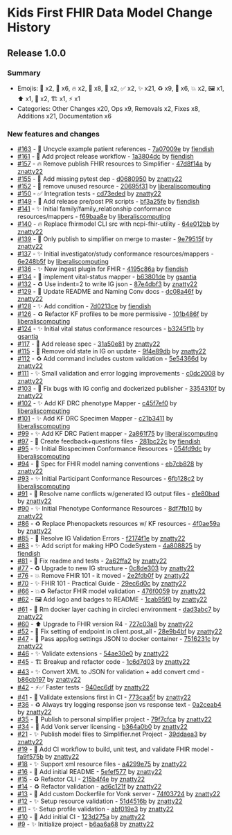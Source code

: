 # Kids First FHIR Data Model Change History

## Release 1.0.0

### Summary

- Emojis: 🔧 x2, 👷 x6, 🔥 x2, 🐛 x8, 🚧 x2, ✅ x2, ✨ x21, ♻️ x9, 📝 x6, 💥 x2, 🖼 x1, ⬆️ x1, 🐳 x2, 🏗 x1, ⚡️ x1
- Categories: Other Changes x20, Ops x9, Removals x2, Fixes x8, Additions x21, Documentation x6

### New features and changes

- [#163](https://github.com/kids-first/kf-model-fhir/pull/163) - 🔧 Uncycle example patient references - [7a07009e](https://github.com/kids-first/kf-model-fhir/commit/7a07009ed04e5ef3d392a6faf07c49eb2b542802) by [fiendish](https://github.com/fiendish)
- [#161](https://github.com/kids-first/kf-model-fhir/pull/161) - 👷 Add project release workflow - [1a3804dc](https://github.com/kids-first/kf-model-fhir/commit/1a3804dc39cc57b7c557c9093fdbdecfd22608d4) by [fiendish](https://github.com/fiendish)
- [#157](https://github.com/kids-first/kf-model-fhir/pull/157) - 🔥 Remove publish FHIR resources to Simplifier - [47d8f14a](https://github.com/kids-first/kf-model-fhir/commit/47d8f14a6cd84a5407a0263083f88eb2330e866d) by [znatty22](https://github.com/znatty22)
- [#155](https://github.com/kids-first/kf-model-fhir/pull/155) - 🐛 Add missing pytest dep - [d0680950](https://github.com/kids-first/kf-model-fhir/commit/d068095040ea8f07b00e465be9f0b444d9dcd68d) by [znatty22](https://github.com/znatty22)
- [#152](https://github.com/kids-first/kf-model-fhir/pull/152) - 🚧 remove unused resource - [20695f31](https://github.com/kids-first/kf-model-fhir/commit/20695f31235abbc1b377bb434ba38d86a219970d) by [liberaliscomputing](https://github.com/liberaliscomputing)
- [#150](https://github.com/kids-first/kf-model-fhir/pull/150) - ✅ Integration tests - [cd73eded](https://github.com/kids-first/kf-model-fhir/commit/cd73eded847a947364899a1759ab9f3e5d30c10a) by [znatty22](https://github.com/znatty22)
- [#149](https://github.com/kids-first/kf-model-fhir/pull/149) - 👷 Add release pre/post PR scripts - [bf3a25fe](https://github.com/kids-first/kf-model-fhir/commit/bf3a25fe2ad37a41ce1cef1869939eb9132517ad) by [fiendish](https://github.com/fiendish)
- [#141](https://github.com/kids-first/kf-model-fhir/pull/141) - ✨ Initial family/family_relationship conformance resources/mappers - [f69baa8e](https://github.com/kids-first/kf-model-fhir/commit/f69baa8ec24c74355395cb97b898f976e1fb7355) by [liberaliscomputing](https://github.com/liberaliscomputing)
- [#140](https://github.com/kids-first/kf-model-fhir/pull/140) - 🔥 Replace fhirmodel CLI src with ncpi-fhir-utility - [64e012bb](https://github.com/kids-first/kf-model-fhir/commit/64e012bb5673fd85bbd84b99062edf791e2e1023) by [znatty22](https://github.com/znatty22)
- [#139](https://github.com/kids-first/kf-model-fhir/pull/139) - 🐛 Only publish to simplifier on merge to master - [9e79515f](https://github.com/kids-first/kf-model-fhir/commit/9e79515fdaf566fd074bde3ad7b82c8bd7b34bd5) by [znatty22](https://github.com/znatty22)
- [#137](https://github.com/kids-first/kf-model-fhir/pull/137) - ✨ Initial investigator/study conformance resources/mappers - [6e248b5f](https://github.com/kids-first/kf-model-fhir/commit/6e248b5fdebcaeedbf9e1a839dc921964fd925e1) by [liberaliscomputing](https://github.com/liberaliscomputing)
- [#136](https://github.com/kids-first/kf-model-fhir/pull/136) - ✨ New ingest plugin for FHIR - [4195c86a](https://github.com/kids-first/kf-model-fhir/commit/4195c86a179ce17acc3949c46cf3917c072f278d) by [fiendish](https://github.com/fiendish)
- [#134](https://github.com/kids-first/kf-model-fhir/pull/134) - 🚧 implement vital-status mapper - [b63801de](https://github.com/kids-first/kf-model-fhir/commit/b63801deb02252fdb8cbece507468c31caf1977c) by [gsantia](https://github.com/gsantia)
- [#132](https://github.com/kids-first/kf-model-fhir/pull/132) - ♻️ Use indent=2 to write IG json - [87e4dbf3](https://github.com/kids-first/kf-model-fhir/commit/87e4dbf397f1f8ee8bb74ab0af0ed5fff0559232) by [znatty22](https://github.com/znatty22)
- [#129](https://github.com/kids-first/kf-model-fhir/pull/129) - 📝 Update README and Naming Conv docs - [dc08a46f](https://github.com/kids-first/kf-model-fhir/commit/dc08a46f239621a338086015c5a76bba5af1ecfc) by [znatty22](https://github.com/znatty22)
- [#128](https://github.com/kids-first/kf-model-fhir/pull/128) - ✨ Add condition - [7d0213ce](https://github.com/kids-first/kf-model-fhir/commit/7d0213ced9c0292d39e38aa98f1963816e39f8ce) by [fiendish](https://github.com/fiendish)
- [#126](https://github.com/kids-first/kf-model-fhir/pull/126) - ♻️ Refactor KF profiles to be more permissive - [101b486f](https://github.com/kids-first/kf-model-fhir/commit/101b486f32532d51ebd0b9e31c57fb769b906cb7) by [liberaliscomputing](https://github.com/liberaliscomputing)
- [#124](https://github.com/kids-first/kf-model-fhir/pull/124) - ✨ Initial vital status conformance resources - [b3245f1b](https://github.com/kids-first/kf-model-fhir/commit/b3245f1b51f4a66110522f036dc46b7e034b14b2) by [gsantia](https://github.com/gsantia)
- [#117](https://github.com/kids-first/kf-model-fhir/pull/117) - 📝 Add release spec - [31a50e81](https://github.com/kids-first/kf-model-fhir/commit/31a50e813cc4c1ba7530007793c3a76b04e9bfe4) by [znatty22](https://github.com/znatty22)
- [#115](https://github.com/kids-first/kf-model-fhir/pull/115) - 🐛 Remove old state in IG on update - [9f4e89db](https://github.com/kids-first/kf-model-fhir/commit/9f4e89dbd9d1bc75f1d7b82902f047e7eb3b0d91) by [znatty22](https://github.com/znatty22)
- [#112](https://github.com/kids-first/kf-model-fhir/pull/112) - ♻️  Add command includes custom validation - [5e54366d](https://github.com/kids-first/kf-model-fhir/commit/5e54366d5e362ec2a62291bfd1fa0ac28cd088df) by [znatty22](https://github.com/znatty22)
- [#111](https://github.com/kids-first/kf-model-fhir/pull/111) - ✨ Small validation and error logging improvements - [c0dc2008](https://github.com/kids-first/kf-model-fhir/commit/c0dc2008a22f0f36ef588f4ee7665c18e622b38b) by [znatty22](https://github.com/znatty22)
- [#103](https://github.com/kids-first/kf-model-fhir/pull/103) - 🐛 Fix bugs with IG config and dockerized publisher - [3354310f](https://github.com/kids-first/kf-model-fhir/commit/3354310f2d92288b234890ac0aeb1241c71c250c) by [znatty22](https://github.com/znatty22)
- [#102](https://github.com/kids-first/kf-model-fhir/pull/102) - ✨ Add KF DRC phenotype Mapper - [c45f7ef0](https://github.com/kids-first/kf-model-fhir/commit/c45f7ef0014f65196076cc482ab8a599f7d4ccdb) by [liberaliscomputing](https://github.com/liberaliscomputing)
- [#101](https://github.com/kids-first/kf-model-fhir/pull/101) - ✨ Add KF DRC Specimen Mapper - [c21b3411](https://github.com/kids-first/kf-model-fhir/commit/c21b341116f1208e2c345ef2d0db83805afa3fb0) by [liberaliscomputing](https://github.com/liberaliscomputing)
- [#99](https://github.com/kids-first/kf-model-fhir/pull/99) - ✨ Add KF DRC Patient mapper - [2a861f75](https://github.com/kids-first/kf-model-fhir/commit/2a861f750f777448116e8a2675dd584cdcf9b5c9) by [liberaliscomputing](https://github.com/liberaliscomputing)
- [#97](https://github.com/kids-first/kf-model-fhir/pull/97) - 📝 Create feedback+questions files - [281bc22c](https://github.com/kids-first/kf-model-fhir/commit/281bc22cfa722b4f83707810455963c3172de902) by [fiendish](https://github.com/fiendish)
- [#95](https://github.com/kids-first/kf-model-fhir/pull/95) - ✨ Initial Biospecimen Conformance Resources - [054fd9dc](https://github.com/kids-first/kf-model-fhir/commit/054fd9dc02c96fbb7b2c8d22e2a89ea1082f3b82) by [liberaliscomputing](https://github.com/liberaliscomputing)
- [#94](https://github.com/kids-first/kf-model-fhir/pull/94) - 📝 Spec for FHIR model naming conventions - [eb7cb828](https://github.com/kids-first/kf-model-fhir/commit/eb7cb8282ffac6a3522045de74d959465d6200b1) by [znatty22](https://github.com/znatty22)
- [#93](https://github.com/kids-first/kf-model-fhir/pull/93) - ✨ Initial Participant Conformance Resources - [6fb128c2](https://github.com/kids-first/kf-model-fhir/commit/6fb128c208f1dfa058605d6361d101ee46131696) by [liberaliscomputing](https://github.com/liberaliscomputing)
- [#91](https://github.com/kids-first/kf-model-fhir/pull/91) - 🐛 Resolve name conflicts w/generated IG output files - [e1e80bad](https://github.com/kids-first/kf-model-fhir/commit/e1e80badea67cce561834c89f97abbd54606549b) by [znatty22](https://github.com/znatty22)
- [#90](https://github.com/kids-first/kf-model-fhir/pull/90) - ✨ Initial Phenotype Conformance Resources - [8df7fb10](https://github.com/kids-first/kf-model-fhir/commit/8df7fb1061d51692d1842264a51955f75a67571d) by [znatty22](https://github.com/znatty22)
- [#86](https://github.com/kids-first/kf-model-fhir/pull/86) - ♻️ Replace Phenopackets resources w/ KF resources - [4f0ae59a](https://github.com/kids-first/kf-model-fhir/commit/4f0ae59a6cefda4c39998dbf551ce6cd379bd5e6) by [znatty22](https://github.com/znatty22)
- [#85](https://github.com/kids-first/kf-model-fhir/pull/85) - 🔧 Resolve IG Validation Errors - [f2174f1e](https://github.com/kids-first/kf-model-fhir/commit/f2174f1eea0a263fd1e26a096e02ad7351794155) by [znatty22](https://github.com/znatty22)
- [#83](https://github.com/kids-first/kf-model-fhir/pull/83) - ✨ Add script for making HPO CodeSystem - [4a808825](https://github.com/kids-first/kf-model-fhir/commit/4a80882591685a8ba51b1bc5484af047e7d7b849) by [fiendish](https://github.com/fiendish)
- [#81](https://github.com/kids-first/kf-model-fhir/pull/81) - 🐛 Fix readme and tests - [2a62ffa2](https://github.com/kids-first/kf-model-fhir/commit/2a62ffa261d31a6a9bfa8dfcd0c867c84bd8d6ae) by [znatty22](https://github.com/znatty22)
- [#77](https://github.com/kids-first/kf-model-fhir/pull/77) - ♻️ Upgrade to new IG structure - [0c8de303](https://github.com/kids-first/kf-model-fhir/commit/0c8de3038dc4c75920fac9f430c7ddb11e8d168b) by [znatty22](https://github.com/znatty22)
- [#76](https://github.com/kids-first/kf-model-fhir/pull/76) - 💥 Remove FHIR 101 - it moved - [2e2fdb0f](https://github.com/kids-first/kf-model-fhir/commit/2e2fdb0f9e4fbbd2131c03b4f5b6fa28ab465eec) by [znatty22](https://github.com/znatty22)
- [#70](https://github.com/kids-first/kf-model-fhir/pull/70) - ✨ FHIR 101 - Practical Guide - [29ec6d0c](https://github.com/kids-first/kf-model-fhir/commit/29ec6d0c8192978453b1fe82fd933c0d1517495a) by [znatty22](https://github.com/znatty22)
- [#66](https://github.com/kids-first/kf-model-fhir/pull/66) - 💥♻️ Refactor FHIR model validation - [476f0059](https://github.com/kids-first/kf-model-fhir/commit/476f0059df49b7805a68ea163c2c4823b5a06ffe) by [znatty22](https://github.com/znatty22)
- [#62](https://github.com/kids-first/kf-model-fhir/pull/62) - 🖼 Add logo and badges to README - [1cab95f0](https://github.com/kids-first/kf-model-fhir/commit/1cab95f088efc0b599434842253c1c9b4a62e1b8) by [znatty22](https://github.com/znatty22)
- [#61](https://github.com/kids-first/kf-model-fhir/pull/61) - 👷 Rm docker layer caching in circleci environment - [dad3abc7](https://github.com/kids-first/kf-model-fhir/commit/dad3abc75c1294d010034af4f1332570327aae35) by [znatty22](https://github.com/znatty22)
- [#60](https://github.com/kids-first/kf-model-fhir/pull/60) - ⬆️ Upgrade to FHIR version R4 - [727c03a8](https://github.com/kids-first/kf-model-fhir/commit/727c03a8eb17840d4a50324aa4aa26209e45e505) by [znatty22](https://github.com/znatty22)
- [#52](https://github.com/kids-first/kf-model-fhir/pull/52) - 🐛 Fix setting of endpoint in client.post_all - [28e9b4bf](https://github.com/kids-first/kf-model-fhir/commit/28e9b4bfa7559c1bb1a1319086fe91bf53c0790f) by [znatty22](https://github.com/znatty22)
- [#47](https://github.com/kids-first/kf-model-fhir/pull/47) - 🐳 Pass app/log settings JSON to docker container - [7516231c](https://github.com/kids-first/kf-model-fhir/commit/7516231c412078d7b5f6f58b35ea604666243293) by [znatty22](https://github.com/znatty22)
- [#46](https://github.com/kids-first/kf-model-fhir/pull/46) - ✨ Validate extensions - [54ae30e0](https://github.com/kids-first/kf-model-fhir/commit/54ae30e027db6b22ad6626563201b606bc45b35b) by [znatty22](https://github.com/znatty22)
- [#45](https://github.com/kids-first/kf-model-fhir/pull/45) - 🏗 Breakup and refactor code - [1c6d7d03](https://github.com/kids-first/kf-model-fhir/commit/1c6d7d038aaffda91211657c8569ca38d1542831) by [znatty22](https://github.com/znatty22)
- [#43](https://github.com/kids-first/kf-model-fhir/pull/43) - ✨ Convert XML to JSON for validation + add convert cmd - [b86cb197](https://github.com/kids-first/kf-model-fhir/commit/b86cb197b279d8bcbf38fe32c73ee4236923aa65) by [znatty22](https://github.com/znatty22)
- [#42](https://github.com/kids-first/kf-model-fhir/pull/42) - ⚡️✅ Faster tests - [940ec6df](https://github.com/kids-first/kf-model-fhir/commit/940ec6dffac8ad900ec9bdb844270465e17ffbf5) by [znatty22](https://github.com/znatty22)
- [#41](https://github.com/kids-first/kf-model-fhir/pull/41) - 👷 Validate extensions first in CI - [773caa5f](https://github.com/kids-first/kf-model-fhir/commit/773caa5f1ad70b346e9d12598da55203c44dfd8b) by [znatty22](https://github.com/znatty22)
- [#36](https://github.com/kids-first/kf-model-fhir/pull/36) - ♻️ Always try logging response json vs response text - [0a2ceab4](https://github.com/kids-first/kf-model-fhir/commit/0a2ceab4aaabd38f0e8460149391fe3662214dab) by [znatty22](https://github.com/znatty22)
- [#35](https://github.com/kids-first/kf-model-fhir/pull/35) - 📝 Publish to personal simplifier project - [79f7cfca](https://github.com/kids-first/kf-model-fhir/commit/79f7cfcacf145c9e46b5fe9e26b9699da0f37e30) by [znatty22](https://github.com/znatty22)
- [#34](https://github.com/kids-first/kf-model-fhir/pull/34) - 🐛 Add Vonk server licensing - [b364a0b0](https://github.com/kids-first/kf-model-fhir/commit/b364a0b02ae7a982927a0aa884105dc8f1ad908a) by [znatty22](https://github.com/znatty22)
- [#21](https://github.com/kids-first/kf-model-fhir/pull/21) - ✨ Publish model files to Simplifier.net Project - [39ddaea3](https://github.com/kids-first/kf-model-fhir/commit/39ddaea3e4729937a92d0b451f0b6af0c7c74f8e) by [znatty22](https://github.com/znatty22)
- [#19](https://github.com/kids-first/kf-model-fhir/pull/19) - 👷 Add CI workflow to build, unit test, and validate FHIR model - [fa9f575b](https://github.com/kids-first/kf-model-fhir/commit/fa9f575baa33fb2e35d995a1682974fc3c921970) by [znatty22](https://github.com/znatty22)
- [#18](https://github.com/kids-first/kf-model-fhir/pull/18) - ✨ Support xml resource files - [a4299e75](https://github.com/kids-first/kf-model-fhir/commit/a4299e7533576394aba06f9b91d68186a1cf819c) by [znatty22](https://github.com/znatty22)
- [#16](https://github.com/kids-first/kf-model-fhir/pull/16) - 📝 Add initial README - [5efef577](https://github.com/kids-first/kf-model-fhir/commit/5efef577d6064ed5b71181f61bbeefb5e6f7fce8) by [znatty22](https://github.com/znatty22)
- [#15](https://github.com/kids-first/kf-model-fhir/pull/15) - ♻️ Refactor CLI - [215b4f4e](https://github.com/kids-first/kf-model-fhir/commit/215b4f4e1ed359d359c4807ff53beafeec921f7c) by [znatty22](https://github.com/znatty22)
- [#14](https://github.com/kids-first/kf-model-fhir/pull/14) - ♻️ Refactor validation - [ad6c121f](https://github.com/kids-first/kf-model-fhir/commit/ad6c121ff588221b82d1ef9d21567aee43aa65b4) by [znatty22](https://github.com/znatty22)
- [#13](https://github.com/kids-first/kf-model-fhir/pull/13) - 🐳 Add custom Dockerfile for Vonk server - [74f03724](https://github.com/kids-first/kf-model-fhir/commit/74f037249930c489e7960333886640e8cff34f8e) by [znatty22](https://github.com/znatty22)
- [#12](https://github.com/kids-first/kf-model-fhir/pull/12) - ✨ Setup resource validation - [51d4516b](https://github.com/kids-first/kf-model-fhir/commit/51d4516b7f7481bbab8c72d8b2aa771f95a45777) by [znatty22](https://github.com/znatty22)
- [#11](https://github.com/kids-first/kf-model-fhir/pull/11) - ✨ Setup profile validation - [abf019e3](https://github.com/kids-first/kf-model-fhir/commit/abf019e3ff80963f9d29e92c6fa7594e146e2ba5) by [znatty22](https://github.com/znatty22)
- [#10](https://github.com/kids-first/kf-model-fhir/pull/10) - 👷 Add initial CI - [123d275a](https://github.com/kids-first/kf-model-fhir/commit/123d275a619f41fda74543ef0ba6512f24f36997) by [znatty22](https://github.com/znatty22)
- [#9](https://github.com/kids-first/kf-model-fhir/pull/9) - ✨ Initialize project - [b6aa6a68](https://github.com/kids-first/kf-model-fhir/commit/b6aa6a682b3263aa70025a62d50bf899206b2ea6) by [znatty22](https://github.com/znatty22)